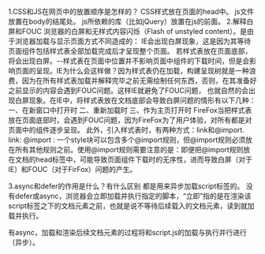 1.CSS和JS在网页中的放置顺序是怎样的？
CSS样式放在页面的head中。
js文件放置在body的结尾处。
js所依赖的库（比如jQuery）放置在js的前面。
2.解释白屏和FOUC
浏览器的白屏和无样式内容闪烁（Flash of unstyled content）。是由于浏览器加载与显示页面方式不同造成的：
IE会出现白屏现象，这是因为其等待页面组件包括样式表全部加载完成后才呈现整个页面。 若样式表放在页面底部，将会出现白屏。--样式表在页面中位置并不影响页面中组件的下载时间，但是会影响页面的呈现。IE为什么会这样做？因为样式表仍在加载，构建呈现树就是一种浪费，因为在所有样式表加载并解释完毕之前无需绘制任何东西，否则，在其准备好之前显示的内容会遇到FOUC问题。这样IE就避免了FOUC问题， 也就自然的会出现白屏现象。在IE中，将样式表放在文档底部会导致白屏问题的情形有以下几种：
一、在新窗口中打开时
二、重新加载时
三、作为主页打开时
FireFox当把样式表放在页面底部时，会遇到FOUC问题，因为FireFox为了用户体验，对所有都是对页面中的组件逐步呈现。
此外，引入样式表时，有两种方式：link和@import.
link:  <link rel = "stylesheet" href = "styles1.css">
@import : <style type = "text/css">
                    @import url("styles1.css");
                    @import url("styles2.css");
                    ...  ...
           </style>
一个style块可以包含多个@import规则，但@import规则必须放在所有其他规则之前。使用@import规则需要注意的是：即便把@import规则放在文档的head标签中，可能导致页面组件下载时的无序性，进而导致白屏（对于IE）和FOUC（对于FirFox）问题的产生。

3.async和defer的作用是什么？有什么区别
都是用来异步加载script标签的。
没有defer或async，浏览器会立即加载并执行指定的脚本，“立即”指的是在渲染该script标签之下的文档元素之前，也就是说不等待后续载入的文档元素，读到就加载并执行。
<script async src="script.js"></script>
有async，加载和渲染后续文档元素的过程将和script.js的加载与执行并行进行（异步）。
<script defer src="script.js></script>
有defer，加载后续文档元素的过程将和script.js的加载并行进行（异步），但script.js的执行要在所有元素解析完成之后，DOMContentLoaded事件触发之前完成。

4.简述网页的渲染机制
.解析HTML标签，构建DOM树。
.解析CSS标签，构建CSSOM树。
.把DOM和CSSOM组合成渲染树（render tree）
.把渲染树的基础上进行布局，计算每个节点的几何结构。
.把每个节点绘制到屏幕上（painting）